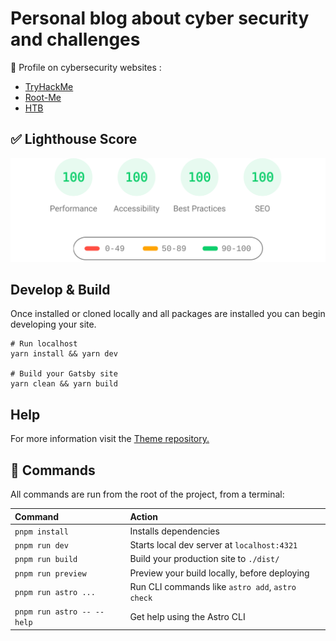 # Personal blog about cyber security and challenges

👀 Profile on cybersecurity websites :

- [TryHackMe](https://tryhackme.com/p/lascc)
- [Root-Me](https://www.root-me.org/zeeph)
- [HTB](https://www.hackthebox.eu/profile/157489)

## ✅ Lighthouse Score

<p align="center">
  <a href="https://pagespeed.web.dev/analysis/https-ludovic-coulon-com/h0rx6o7fx3?form_factor=mobile">
    <img width="710" alt="Verve Lighthouse Score" src="lighthouse-score.svg">
  <a>
</p>

## Develop & Build

Once installed or cloned locally and all packages are installed you can begin developing your site.

```console
# Run localhost
yarn install && yarn dev

# Build your Gatsby site
yarn clean && yarn build
```

## Help

For more information visit the [Theme repository.](https://github.com/aryanjha256/verve)

## 🧞 Commands

All commands are run from the root of the project, from a terminal:

| Command                    | Action                                           |
| :------------------------- | :----------------------------------------------- |
| `pnpm install`             | Installs dependencies                            |
| `pnpm run dev`             | Starts local dev server at `localhost:4321`      |
| `pnpm run build`           | Build your production site to `./dist/`          |
| `pnpm run preview`         | Preview your build locally, before deploying     |
| `pnpm run astro ...`       | Run CLI commands like `astro add`, `astro check` |
| `pnpm run astro -- --help` | Get help using the Astro CLI                     |
